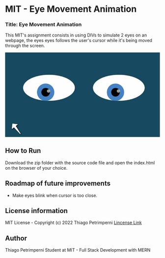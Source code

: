 # MIT - Eye Movement Animation

### Title: Eye Movement Animation

This MIT's assignment consists in using DIVs to simulate 2 eyes on an webpage, the eyes eyes follows the user's cursor while it's being moved through the screen.

<img src="eye-movement-project-thumbnail.jpg">

## How to Run

Download the zip folder with the source code file and open the index.html on the browser of your choice.

## Roadmap of future improvements
- Make eyes blink when cursor is too close.

## License information

MIT License - Copyright (c) 2022 Thiago Petrimperni
<a href="https://github.com/thiagosrpt/MIT-eye-movement/blob/0cf649ebec7468607f492243ae368b12f7b59d45/LICENCE">Lincense Link</a>

## Author

Thiago Petrimperni
Student at MIT - Full Stack Development with MERN


